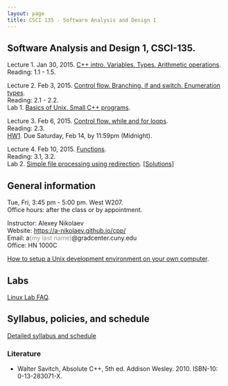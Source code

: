 ```yaml
---
layout: page
title: CSCI 135 - Software Analysis and Design 1
---
```


## Software Analysis and Design 1, CSCI-135.

Lecture 1. Jan 30, 2015. [C++ intro. Variables. Types. Arithmetic operations](lec/1/).     
Reading: 1.1 - 1.5.

Lecture 2. Feb 3, 2015. [Control flow. Branching. if and switch. Enumeration types](lec/2/).     
Reading: 2.1 - 2.2.   
Lab 1. [Basics of Unix. Small C++ programs](lab/1/).

Lecture 3. Feb 6, 2015. [Control flow. while and for loops](lec/3/).     
Reading: 2.3.   
[HW1](hw/1/). Due Saturday, Feb 14, by 11:59pm (Midnight).

Lecture 4. Feb 10, 2015. [Functions](lec/4/).    
Reading: 3.1, 3.2.    
Lab 2. [Simple file processing using redirection](lab/2/). [[Solutions](lab/2/solutions.html)]

## General information
Tue, Fri, 3:45 pm - 5:00 pm. West W207.  
Office hours: after the class or by appointment.

Instructor: Alexey Nikolaev  
Website: <https://a-nikolaev.github.io/cpp/>  
Email: a<span style="color:#969086;">(my last name)</span>@gradcenter.cuny.edu  
Office: HN 1000C  

[How to setup a Unix development environment on your own computer](setup/).

## Labs

[Linux Lab FAQ](http://www.geography.hunter.cuny.edu/tbw/CS.Linux.Lab.FAQ/department_of_computer_science.faq.htm).

## Syllabus, policies, and schedule
[Detailed syllabus and schedule](docs/syllabus.pdf)

### Literature
  * Walter Savitch, Absolute C++, 5th ed. Addison Wesley. 2010. ISBN-10: 0-13-283071-X.

[pdfimg]: /img/pdf1.png
[fbimg]: /img/fb.png
